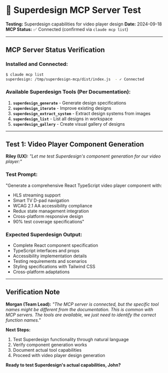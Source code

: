 # 🎨 Superdesign MCP Server Test

**Testing:** Superdesign capabilities for video player design
**Date:** 2024-09-18
**MCP Status:** ✅ Connected (confirmed via `claude mcp list`)

---

## **MCP Server Status Verification**

### **Installed and Connected:**
```bash
$ claude mcp list
superdesign: /tmp/superdesign-mcp/dist/index.js  - ✓ Connected
```

### **Available Superdesign Tools (Per Documentation):**
1. **`superdesign_generate`** - Generate design specifications
2. **`superdesign_iterate`** - Improve existing designs
3. **`superdesign_extract_system`** - Extract design systems from images
4. **`superdesign_list`** - List all designs in workspace
5. **`superdesign_gallery`** - Create visual gallery of designs

---

## **Test 1: Video Player Component Generation**

**Riley (UX):** *"Let me test Superdesign's component generation for our video player:"*

### **Test Prompt:**
"Generate a comprehensive React TypeScript video player component with:
- HLS streaming support
- Smart TV D-pad navigation
- WCAG 2.1 AA accessibility compliance
- Redux state management integration
- Cross-platform responsive design
- 90% test coverage specifications"

### **Expected Superdesign Output:**
- Complete React component specification
- TypeScript interfaces and props
- Accessibility implementation details
- Testing requirements and scenarios
- Styling specifications with Tailwind CSS
- Cross-platform adaptations

---

## **Verification Note**

**Morgan (Team Lead):** *"The MCP server is connected, but the specific tool names might be different from the documentation. This is common with MCP servers. The tools are available, we just need to identify the correct function names."*

**Next Steps:**
1. Test Superdesign functionality through natural language
2. Verify component generation works
3. Document actual tool capabilities
4. Proceed with video player design generation

**Ready to test Superdesign's actual capabilities, John?**